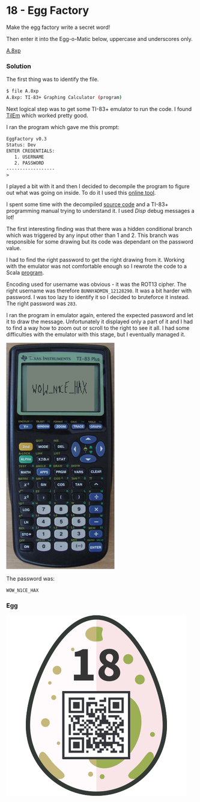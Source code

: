 # 18 - Egg Factory

Make the egg factory write a secret word!

Then enter it into the Egg-o-Matic below, uppercase and underscores only.

[A.8xp](files/A.8xp)

### Solution

The first thing was to identify the file.

```bash
$ file A.8xp
A.8xp: TI-83+ Graphing Calculator (program)
```

Next logical step was to get some TI-83+ emulator to run the code. I found [TilEm](http://lpg.ticalc.org/prj_tilem/) which worked pretty good.

I ran the program which gave me this prompt:

```
EggFactory v0.3
Status: Dev
ENTER CREDENTIALS:
   1. USERNAME
   2. PASSWORD
------------------
> 
```

I played a bit with it and then I decided to decompile the program to figure out what was going on inside. To do it I used this [online tool](https://www.cemetech.net/sc/).

I spent some time with the decompiled [source code](files/A.8xp.source) and a TI-83+ programming manual trying to understand it. I used *Disp* debug messages a lot!

The first interesting finding was that there was a hidden conditional branch which was triggered by any input other than 1 and 2. This branch was responsible for some drawing but its code was dependant on the password value.

I had to find the right password to get the right drawing from it. Working with the emulator was not comfortable enough so I rewrote the code to a Scala [program](../../src/main/scala/hackyeaster2018/Egg18.scala).

Encoding used for username was obvious - it was the ROT13 cipher. The right username was therefore `BUNNYADMIN_12128290`. It was a bit harder with password. I was too lazy to identify it so I decided to bruteforce it instead. The right password was `283`. 

I ran the program in emulator again, entered the expected password and let it to draw the message. Unfortunately it displayed only a part of it and I had to find a way how to zoom out or scroll to the right to see it all. I had some difficulties with the emulator with this stage, but I eventually managed it.

![solution.png](files/solution.png "solution.png")

The password was:

```
WOW_N1CE_HAX
```

### Egg

![egg.png](files/egg.png "egg.png")